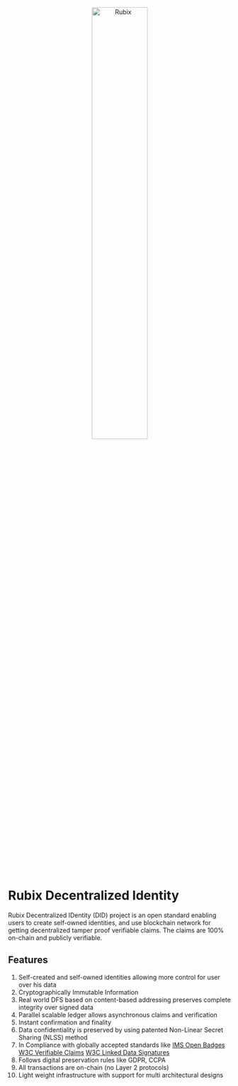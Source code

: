 <img src="http://rubix.network/assets/images/Ruoix-logo.png" alt="Rubix" style="text-align:center; display:block; margin-left:auto; margin-right:auto; width:50%">

# Rubix Decentralized Identity
Rubix Decentralized IDentity (DID) project is an open standard enabling users to create self-owned identities, and use blockchain network for getting decentralized tamper proof verifiable claims. The claims are 100% on-chain and publicly verifiable.

## Features
1. Self-created and self-owned identities allowing more control for user over his data
2.  Cryptographically Immutable Information
3.  Real world DFS based on content-based addressing preserves complete integrity over signed data
4.  Parallel scalable ledger allows asynchronous claims and verification
5.  Instant confirmation and finality
6.  Data confidentiality is preserved by using patented Non-Linear Secret Sharing (NLSS) method
7.  In Compliance with globally accepted standards like
     [IMS Open Badges](https://www.imsglobal.org/sites/default/files/Badges/OBv2p0/index.html)
    [W3C Verifiable Claims](https://w3c.github.io/vc-data-model/)
     [W3C Linked Data Signatures](https://w3c-dvcg.github.io/ld-signatures/)
8.  Follows digital preservation rules like GDPR, CCPA
9.  All transactions are on-chain (no Layer 2 protocols)
10.  Light weight infrastructure with support for multi architectural designs
